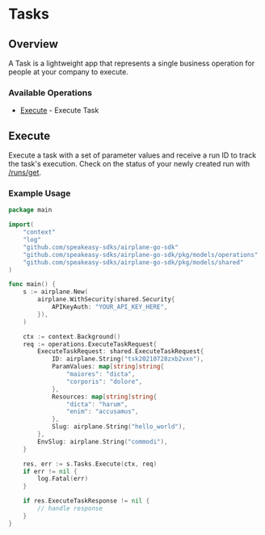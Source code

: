 # Tasks

## Overview

A Task is a lightweight app that represents a single business operation for people at your company to execute.

### Available Operations

* [Execute](#execute) - Execute Task

## Execute

Execute a task with a set of parameter values and receive a run ID to track the task's execution.
Check on the status of your newly created run with [/runs/get](/api/runs#runs-get).

### Example Usage

```go
package main

import(
	"context"
	"log"
	"github.com/speakeasy-sdks/airplane-go-sdk"
	"github.com/speakeasy-sdks/airplane-go-sdk/pkg/models/operations"
	"github.com/speakeasy-sdks/airplane-go-sdk/pkg/models/shared"
)

func main() {
    s := airplane.New(
        airplane.WithSecurity(shared.Security{
            APIKeyAuth: "YOUR_API_KEY_HERE",
        }),
    )

    ctx := context.Background()    
    req := operations.ExecuteTaskRequest{
        ExecuteTaskRequest: shared.ExecuteTaskRequest{
            ID: airplane.String("tsk20210728zxb2vxn"),
            ParamValues: map[string]string{
                "maiores": "dicta",
                "corporis": "dolore",
            },
            Resources: map[string]string{
                "dicta": "harum",
                "enim": "accusamus",
            },
            Slug: airplane.String("hello_world"),
        },
        EnvSlug: airplane.String("commodi"),
    }

    res, err := s.Tasks.Execute(ctx, req)
    if err != nil {
        log.Fatal(err)
    }

    if res.ExecuteTaskResponse != nil {
        // handle response
    }
}
```
